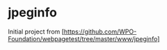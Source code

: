 # jpeginfo
Initial project from [https://github.com/WPO-Foundation/webpagetest/tree/master/www/jpeginfo]